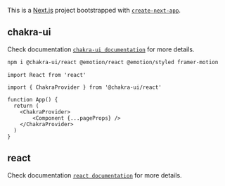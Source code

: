 This is a [Next.js](https://nextjs.org/) project bootstrapped with [`create-next-app`](https://github.com/vercel/next.js/tree/canary/packages/create-next-app).

## chakra-ui
Check documentation [`chakra-ui documentation`](https://chakra-ui.com/) for more details.

```bash
npm i @chakra-ui/react @emotion/react @emotion/styled framer-motion
```
```
import React from 'react'

import { ChakraProvider } from '@chakra-ui/react'

function App() {
  return (
    <ChakraProvider>
        <Component {...pageProps} />
    </ChakraProvider>
  )
}
```
## react

Check documentation [`react documentation`](https://reactjs.org/) for more details.
